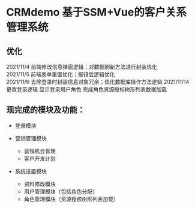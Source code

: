 # CRMdemo 基于SSM+Vue的客户关系管理系统

## 优化
   2021/11/4 前端修改信息弹窗逻辑；对数据刷新方法进行封装优化  
   2021/11/5 前端表单重置优化；报错后逻辑优化  
   2021/11/6 去除登录时封装信息对象冗余；优化数据库操作方法逻辑
   2021/11/14 更改登录逻辑 显示登录用户角色 完成角色资源授权树形列表数据加载
## 现完成的模块及功能：

* 登录模块

* 营销管理模块
    * 营销机会管理
    * 客户开发计划

* 系统设置模块
    * 资料修改模块
    * 用户管理模块（包括角色分配）
    * 角色管理模块（资源授权树形列表加载）